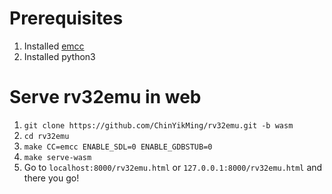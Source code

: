# Prerequisites
1. Installed [emcc](https://emscripten.org/docs/getting_started/downloads.html)
2. Installed python3

# Serve rv32emu in web
1. `git clone https://github.com/ChinYikMing/rv32emu.git -b wasm`
2. `cd rv32emu`
3. `make CC=emcc ENABLE_SDL=0 ENABLE_GDBSTUB=0`
4. `make serve-wasm`
5. Go to `localhost:8000/rv32emu.html` or `127.0.0.1:8000/rv32emu.html` and there you go!
